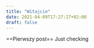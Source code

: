 ```yaml
---
title: "Witajcie"
date: 2021-04-09T17:27:27+02:00
draft: false
---
```


==Pierwszy post== Just checking

